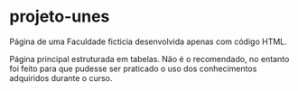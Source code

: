 # projeto-unes
Página de uma Faculdade ficticia desenvolvida apenas com código HTML.

Página principal estruturada em tabelas. Não é o recomendado, no entanto foi feito para que pudesse ser praticado o uso dos conhecimentos adquiridos durante o curso.

